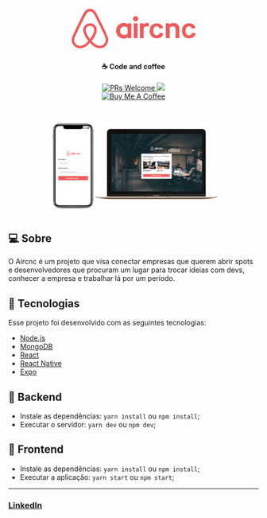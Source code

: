 <h1 align="center">
    <img alt="Aircnc" title="#aircnc" src=".github/logo.png" width="250px" />
</h1>

<h4 align="center">
  ☕ Code and coffee
</h4>
<div align="center">
  <a href="http://makeapullrequest.com">
    <img src="https://img.shields.io/badge/contribuition-welcome-brightgreen.svg" alt="PRs Welcome">
  </a>
  <a href="https://saythanks.io/to/brendamatias">
      <img src="https://img.shields.io/badge/SayThanks.io-%E2%98%BC-1EAEDB.svg">
  </a>
</div>
<div align="center">
  <a href="https://www.buymeacoffee.com/brendamatiass" target="_blank"><img src="https://cdn.buymeacoffee.com/buttons/default-orange.png" alt="Buy Me A Coffee" height="30"></a>
</div>

<br>

<p align="center">
  <img alt="Frontend" src=".github/aircnc.png" width="70%">
</p>

## 💻 Sobre

O Aircnc é um projeto que visa conectar empresas que querem abrir spots e desenvolvedores que procuram um lugar para trocar ideias com devs, conhecer a empresa e trabalhar lá por um período.

## :rocket: Tecnologias

Esse projeto foi desenvolvido com as seguintes tecnologias:

- [Node.js](https://nodejs.org/en/)
- [MongoDB](https://www.mongodb.com/)
- [React](https://reactjs.org)
- [React Native](https://facebook.github.io/react-native/)
- [Expo](https://expo.io/)


## 🔖 Backend

- Instale as dependências: `yarn install` ou `npm install`;
- Executar o servidor: `yarn dev` ou `npm dev`; 

## :memo: Frontend

- Instale as dependências: `yarn install` ou `npm install`;
- Executar a aplicação: `yarn start` ou `npm start`; 
---

### <a href="https://www.linkedin.com/in/brenda-matias/">LinkedIn</a>
